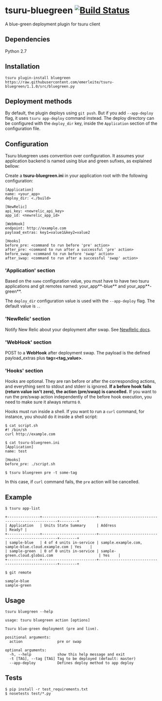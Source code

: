 # tsuru-bluegreen [![Build Status](https://travis-ci.org/emerleite/tsuru-bluegreen.svg?branch=master)](https://travis-ci.org/emerleite/tsuru-bluegreen)

A blue-green deployment plugin for tsuru client

## Dependencies

Python 2.7

## Installation

```
tsuru plugin-install bluegreen https://raw.githubusercontent.com/emerleite/tsuru-bluegreen/1.1.0/src/bluegreen.py
```

## Deployment methods

By default, the plugin deploys using `git push`. But if you add `--app-deploy` flag, it uses `tsuru app-deploy` command instead. The deploy directory can be configured with the `deploy_dir` key, inside the `Application` section of the configuration file.

## Configuration

Tsuru bluegreen uses convention over configuration. It assumes your application backend is named using blue and green sufixes, as explained bellow:

Create a **tsuru-bluegreen.ini** in your application root with the following configuration:

```
[Application]
name: <your_app>
deploy_dir: <./build>

[NewRelic]
api_key: <newrelic_api_key>
app_id: <newrelic_app_id>

[WebHook]
endpoint: http://example.com
payload_extras: key1=value1&key2=value2

[Hooks]
before_pre: <command to run before 'pre' action>
after_pre: <command to run after a successful 'pre' action>
before_swap: <command to run before 'swap' action>
after_swap: <command to run after a successful 'swap' action>
```

### 'Application' section

Based on the `name` configuration value, you must have to have two tsuru applications and git remotes named: your_app**-blue** and your_app**-green**.

The `deploy_dir` configuration value is used with the `--app-deploy` flag. The default value is `.`.

### 'NewRelic' section

Notify New Relic about your deployment after swap. See [NewRelic docs](https://docs.newrelic.com/docs/apm/new-relic-apm/maintenance/deployment-notifications).

### 'WebHook' section

POST to a **WebHook** after deployment swap. The payload is the defined payload_extras plus **tag=<tag_value>**.

### 'Hooks' section

Hooks are optional. They are ran before or after the corresponding actions, and everything sent to stdout and stderr is ignored. **If a before hook fails (return value isn't zero), the action (pre/swap) is cancelled.** If you want to run the pre/swap action independently of the before hook execution, you need to make sure it always returns `0`.

Hooks must run inside a shell. If you want to run a `curl` command, for instance, you should do it inside a shell script:

```
$ cat script.sh
#! /bin/sh
curl http://example.com

$ cat tsuru-bluegreen.ini
[Application]
name: test

[Hooks]
before_pre: ./script.sh

$ tsuru bluegreen pre -t some-tag
```

In this case, if `curl` command fails, the `pre` action will be cancelled.

## Example

```
$ tsuru app-list

+---------------+-------------------------+---------------------------------------------------+--------+
| Application   | Units State Summary     | Address                                           | Ready? |
+---------------+-------------------------+---------------------------------------------------+--------+
| sample-blue   | 4 of 4 units in-service | sample.example.com, sample-blue.cloud.example.com | Yes    |
| sample-green  | 0 of 0 units in-service | sample-green.cloud.globoi.com                     | Yes    |
+---------------+-------------------------+---------------------------------------------------+--------+
```

```
$ git remote

sample-blue
sample-green

```

## Usage

```
tsuru bluegreen --help

usage: tsuru bluegreen action [options]

Tsuru blue-green deployment (pre and live).

positional arguments:
  action                pre or swap

optional arguments:
  -h, --help            show this help message and exit
  -t [TAG], --tag [TAG] Tag to be deployed (default: master)
  --app-deploy          Defines deploy method to app deploy
```

## Tests

```
$ pip install -r test_requirements.txt
$ nosetests test/*.py
```
